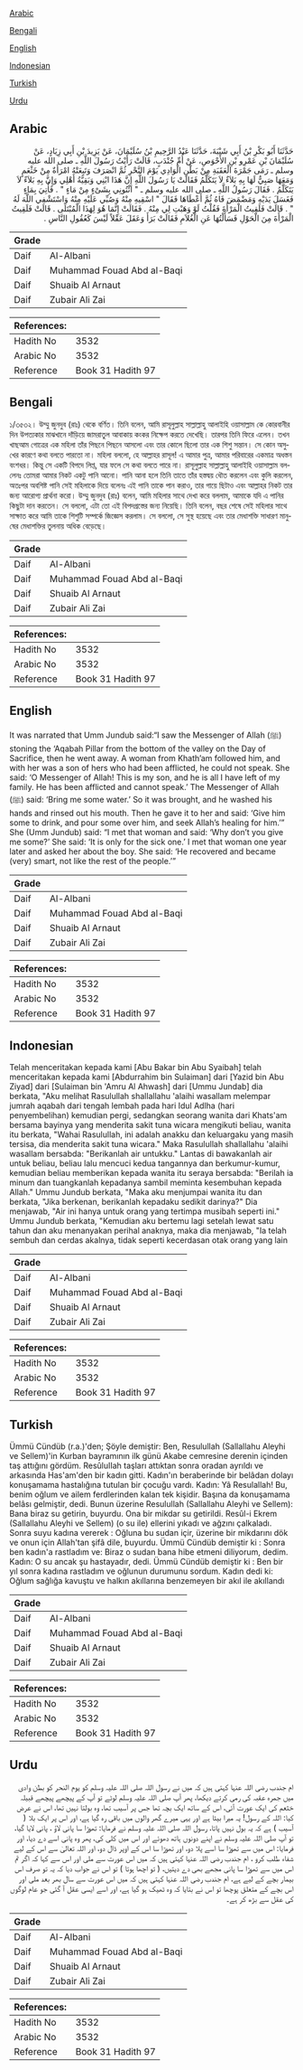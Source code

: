 [Arabic](#arabic)

[Bengali](#bengali)

[English](#english)

[Indonesian](#indonesian)

[Turkish](#turkish)

[Urdu](#urdu)

## Arabic


<div dir="rtl" lang="ar" style={{fontSize:'larger',backgroundColor:'#f8f9fa',padding:20}}>
حَدَّثَنَا أَبُو بَكْرِ بْنُ أَبِي شَيْبَةَ، حَدَّثَنَا عَبْدُ الرَّحِيمِ بْنُ سُلَيْمَانَ، عَنْ يَزِيدَ بْنِ أَبِي زِيَادٍ، عَنْ سُلَيْمَانَ بْنِ عَمْرِو بْنِ الأَحْوَصِ، عَنْ أُمِّ جُنْدَبٍ، قَالَتْ رَأَيْتُ رَسُولَ اللَّهِ ـ صلى الله عليه وسلم ـ رَمَى جَمْرَةَ الْعَقَبَةِ مِنْ بَطْنِ الْوَادِي يَوْمَ النَّحْرِ ثُمَّ انْصَرَفَ وَتَبِعَتْهُ امْرَأَةٌ مِنْ خَثْعَمٍ وَمَعَهَا صَبِيٌّ لَهَا بِهِ بَلاَءٌ لاَ يَتَكَلَّمُ فَقَالَتْ يَا رَسُولَ اللَّهِ إِنَّ هَذَا ابْنِي وَبَقِيَّةُ أَهْلِي وَإِنَّ بِهِ بَلاَءً لاَ يَتَكَلَّمُ ‏.‏ فَقَالَ رَسُولُ اللَّهِ ـ صلى الله عليه وسلم ـ ‏"‏ ائْتُونِي بِشَىْءٍ مِنْ مَاءٍ ‏"‏ ‏.‏ فَأُتِيَ بِمَاءٍ فَغَسَلَ يَدَيْهِ وَمَضْمَضَ فَاهُ ثُمَّ أَعْطَاهَا فَقَالَ ‏"‏ اسْقِيهِ مِنْهُ وَصُبِّي عَلَيْهِ مِنْهُ وَاسْتَشْفِي اللَّهَ لَهُ ‏"‏ ‏.‏ قَالَتْ فَلَقِيتُ الْمَرْأَةَ فَقُلْتُ لَوْ وَهَبْتِ لِي مِنْهُ ‏.‏ فَقَالَتْ إِنَّمَا هُوَ لِهَذَا الْمُبْتَلَى ‏.‏ قَالَتْ فَلَقِيتُ الْمَرْأَةَ مِنَ الْحَوْلِ فَسَأَلْتُهَا عَنِ الْغُلاَمِ فَقَالَتْ بَرَأَ وَعَقَلَ عَقْلاً لَيْسَ كَعُقُولِ النَّاسِ ‏.‏
</div>
<div style={{backgroundColor:'#f8f9fa',padding:20, marginBottom: 10}}><table> <thead> <tr> <th>Grade</th> <th></th> </tr> </thead> <tbody> <tr><td>Daif</td><td>Al-Albani</td></tr><tr><td>Daif</td><td>Muhammad Fouad Abd al-Baqi</td></tr><tr><td>Daif</td><td>Shuaib Al Arnaut</td></tr><tr><td>Daif</td><td>Zubair Ali Zai</td></tr></tbody></table><table> <thead> <tr> <th>References:</th> <th></th> </tr> </thead> <tbody><tr><td>Hadith No</td><td>3532</td></tr><tr><td>Arabic No</td><td>3532</td></tr><tr><td>Reference</td><td>Book 31 Hadith 97</td></tr></tbody></table></div>

## Bengali


<div dir="ltr" lang="bn" style={{fontSize:'larger',backgroundColor:'#f8f9fa',padding:20}}>
১/৩৫৩২। উম্মু জুনদুব (রাঃ) থেকে বর্ণিত। তিনি বলেন, আমি রাসূলুল্লাহ সাল্লাল্লাহু আলাইহি ওয়াসাল্লাম কে কোরবানীর দিন উপত্যকার মাঝখানে দাঁড়িয়ে জামরাতুল আবাকায় কংকর নিক্ষেপ করতে দেখেছি। তারপর তিনি ফিরে এলেন। তখন খাছআম গোত্রের এক মহিলা তাঁর পিছনে পিছনে আসলো এবং তার কোলে ছিলো তার এক শিশু সন্তান। সে কোন অসুখের কারণে কথা বলতে পারতো না। মহিলা বললো, হে আল্লাহর রাসূল! এ আমার পুত্র, আমার পরিবারের একমাত্র অধস্তন বংশধর। কিন্তু সে একটি বিপদে লিপ্ত, যার ফলে সে কথা বলতে পারে না। রাসূলুল্লাহ সাল্লাল্লাহু আলাইহি ওয়াসাল্লাম বললেনঃ তোমরা আমার নিকট একটু পানি আনো। পানি আনা হলে তিনি তাতে তাঁর হস্তদ্বয় ধৌত করলেন এবং কুলি করলেন, অতঃপর অবশিষ্ট পানি সেই মহিলাকে দিয়ে বলেনঃ এই পানি তাকে পান করাও, তার গায়ে ছিটাও এবং আল্লাহর নিকট তার জন্য আরোগ্য প্রার্থনা করো। উম্মু জুনদুব (রাঃ) বলেন, আমি মহিলার সাথে দেখা করে বললাম, আমাকে যদি এ পানির কিছুটা দান করতেন। সে বললো, এটা তো এই বিপদগ্রস্তের জন্য নিয়েছি। তিনি বলেন, বছর শেষে সেই মহিলার সাথে সাক্ষাত করে আমি তাকে শিশুটি সম্পর্কে জিজ্ঞেস করলাম। সে বললো, সে সুস্থ হয়েছে এবং তার মেধাশক্তি সাধারণ মানুষের মেধাশক্তির তুলনায় অধিক বেড়েছে।
</div>
<div style={{backgroundColor:'#f8f9fa',padding:20, marginBottom: 10}}><table> <thead> <tr> <th>Grade</th> <th></th> </tr> </thead> <tbody> <tr><td>Daif</td><td>Al-Albani</td></tr><tr><td>Daif</td><td>Muhammad Fouad Abd al-Baqi</td></tr><tr><td>Daif</td><td>Shuaib Al Arnaut</td></tr><tr><td>Daif</td><td>Zubair Ali Zai</td></tr></tbody></table><table> <thead> <tr> <th>References:</th> <th></th> </tr> </thead> <tbody><tr><td>Hadith No</td><td>3532</td></tr><tr><td>Arabic No</td><td>3532</td></tr><tr><td>Reference</td><td>Book 31 Hadith 97</td></tr></tbody></table></div>

## English


<div dir="ltr" lang="en" style={{fontSize:'larger',backgroundColor:'#f8f9fa',padding:20}}>
It was narrated that Umm Jundub said:“I saw the Messenger of Allah (ﷺ) stoning the ‘Aqabah Pillar from the bottom of the valley on the Day of Sacrifice, then he went away. A woman from Khath’am followed him, and with her was a son of hers who had been afflicted, he could not speak. She said: ‘O Messenger of Allah! This is my son, and he is all I have left of my family. He has been afflicted and cannot speak.’ The Messenger of Allah (ﷺ) said: ‘Bring me some water.’ So it was brought, and he washed his hands and rinsed out his mouth. Then he gave it to her and said: ‘Give him some to drink, and pour some over him, and seek Allah’s healing for him.’” She (Umm Jundub) said: “I met that woman and said: ‘Why don’t you give me some?’ She said: ‘It is only for the sick one.’ I met that woman one year later and asked her about the boy. She said: ‘He recovered and became (very) smart, not like the rest of the people.’”
</div>
<div style={{backgroundColor:'#f8f9fa',padding:20, marginBottom: 10}}><table> <thead> <tr> <th>Grade</th> <th></th> </tr> </thead> <tbody> <tr><td>Daif</td><td>Al-Albani</td></tr><tr><td>Daif</td><td>Muhammad Fouad Abd al-Baqi</td></tr><tr><td>Daif</td><td>Shuaib Al Arnaut</td></tr><tr><td>Daif</td><td>Zubair Ali Zai</td></tr></tbody></table><table> <thead> <tr> <th>References:</th> <th></th> </tr> </thead> <tbody><tr><td>Hadith No</td><td>3532</td></tr><tr><td>Arabic No</td><td>3532</td></tr><tr><td>Reference</td><td>Book 31 Hadith 97</td></tr></tbody></table></div>

## Indonesian


<div dir="ltr" lang="id" style={{fontSize:'larger',backgroundColor:'#f8f9fa',padding:20}}>
Telah menceritakan kepada kami [Abu Bakar bin Abu Syaibah] telah menceritakan kepada kami [Abdurrahim bin Sulaiman] dari [Yazid bin Abu Ziyad] dari [Sulaiman bin 'Amru Al Ahwash] dari [Ummu Jundab] dia berkata, "Aku melihat Rasulullah shallallahu 'alaihi wasallam melempar jumrah aqabah dari tengah lembah pada hari Idul Adlha (hari penyembelihan) kemudian pergi, sedangkan seorang wanita dari Khats'am bersama bayinya yang menderita sakit tuna wicara mengikuti beliau, wanita itu berkata, "Wahai Rasulullah, ini adalah anakku dan keluargaku yang masih tersisa, dia menderita sakit tuna wicara." Maka Rasulullah shallallahu 'alaihi wasallam bersabda: "Berikanlah air untukku." Lantas di bawakanlah air untuk beliau, beliau lalu mencuci kedua tangannya dan berkumur-kumur, kemudian beliau memberikan kepada wanita itu seraya bersabda: "Berilah ia minum dan tuangkanlah kepadanya sambil meminta kesembuhan kepada Allah." Ummu Jundub berkata, "Maka aku menjumpai wanita itu dan berkata, "Jika berkenan, berikanlah kepadaku sedikit darinya?" Dia menjawab, "Air ini hanya untuk orang yang tertimpa musibah seperti ini." Ummu Jundub berkata, "Kemudian aku bertemu lagi setelah lewat satu tahun dan aku menanyakan perihal anaknya, maka dia menjawab, "Ia telah sembuh dan cerdas akalnya, tidak seperti kecerdasan otak orang yang lain
</div>
<div style={{backgroundColor:'#f8f9fa',padding:20, marginBottom: 10}}><table> <thead> <tr> <th>Grade</th> <th></th> </tr> </thead> <tbody> <tr><td>Daif</td><td>Al-Albani</td></tr><tr><td>Daif</td><td>Muhammad Fouad Abd al-Baqi</td></tr><tr><td>Daif</td><td>Shuaib Al Arnaut</td></tr><tr><td>Daif</td><td>Zubair Ali Zai</td></tr></tbody></table><table> <thead> <tr> <th>References:</th> <th></th> </tr> </thead> <tbody><tr><td>Hadith No</td><td>3532</td></tr><tr><td>Arabic No</td><td>3532</td></tr><tr><td>Reference</td><td>Book 31 Hadith 97</td></tr></tbody></table></div>

## Turkish


<div dir="ltr" lang="tr" style={{fontSize:'larger',backgroundColor:'#f8f9fa',padding:20}}>
Ümmü Cündüb (r.a.)'den; Şöyle demiştir: Ben, Resulullah (Sallallahu Aleyhi ve Sellem)'in Kurban bayramının ilk günü Akabe cemresine derenin içinden taş attığını gördüm. ResûluIIah taşları attıktan sonra oradan ayrıldı ve arkasında Has'am'den bir kadın gitti. Kadın'ın beraberinde bir belâdan dolayı konuşamama hastalığına tutulan bir çocuğu vardı. Kadın: Yâ Resulallah! Bu, benim oğlum ve ailem ferdlerinden kalan tek kişidir. Başına da konuşamama belâsı gelmiştir, dedi. Bunun üzerine Resulullah (Sallallahu Aleyhi ve Sellem): Bana biraz su getirin, buyurdu. Ona bir mikdar su getirildi. Resûl-i Ekrem (Sallallahu Aleyhi ve Sellem) (o su ile) ellerini yıkadı ve ağzını çalkaladı. Sonra suyu kadına vererek : Oğluna bu sudan içir, üzerine bir mikdarını dök ve onun için Allah'tan şifâ dile, buyurdu. Ümmü Cündüb demiştir ki : Sonra ben kadın'a rastladım ve: Biraz o sudan bana hibe etmeni diliyorum, dedim. Kadın: O su ancak şu hastayadır, dedi. Ümmü Cündüb demiştir ki : Ben bir yıl sonra kadına rastladım ve oğlunun durumunu sordum. Kadın dedi ki: Oğlum sağlığa kavuştu ve halkın akıllarına benzemeyen bir akıl ile akıllandı
</div>
<div style={{backgroundColor:'#f8f9fa',padding:20, marginBottom: 10}}><table> <thead> <tr> <th>Grade</th> <th></th> </tr> </thead> <tbody> <tr><td>Daif</td><td>Al-Albani</td></tr><tr><td>Daif</td><td>Muhammad Fouad Abd al-Baqi</td></tr><tr><td>Daif</td><td>Shuaib Al Arnaut</td></tr><tr><td>Daif</td><td>Zubair Ali Zai</td></tr></tbody></table><table> <thead> <tr> <th>References:</th> <th></th> </tr> </thead> <tbody><tr><td>Hadith No</td><td>3532</td></tr><tr><td>Arabic No</td><td>3532</td></tr><tr><td>Reference</td><td>Book 31 Hadith 97</td></tr></tbody></table></div>

## Urdu


<div dir="rtl" lang="ur" style={{fontSize:'larger',backgroundColor:'#f8f9fa',padding:20}}>
ام جندب رضی اللہ عنہا کہتی ہیں کہ میں نے رسول اللہ صلی اللہ علیہ وسلم کو یوم النحر کو بطن وادی میں جمرہ عقبہ کی رمی کرتے دیکھا، پھر آپ صلی اللہ علیہ وسلم لوٹے تو آپ کے پیچھے پیچھے قبیلہ خثعم کی ایک عورت آئی، اس کے ساتھ ایک بچہ تھا جس پر آسیب تھا، وہ بولتا نہیں تھا، اس نے عرض کیا: اللہ کے رسول! یہ میرا بیٹا ہے اور یہی میرے گھر والوں میں باقی رہ گیا ہے، اور اس پر ایک بلا ( آسیب ) ہے کہ یہ بول نہیں پاتا، رسول اللہ صلی اللہ علیہ وسلم نے فرمایا: تھوڑا سا پانی لاؤ ، پانی لایا گیا، تو آپ صلی اللہ علیہ وسلم نے اپنے دونوں ہاتھ دھوئے اور اس میں کلی کی، پھر وہ پانی اسے دے دیا، اور فرمایا: اس میں سے تھوڑا سا اسے پلا دو، اور تھوڑا سا اس کے اوپر ڈال دو، اور اللہ تعالیٰ سے اس کے لیے شفاء طلب کرو ، ام جندب رضی اللہ عنہا کہتی ہیں کہ میں اس عورت سے ملی اور اس سے کہا کہ اگر تم اس میں سے تھوڑا سا پانی مجھے بھی دے دیتیں، ( تو اچھا ہوتا ) تو اس نے جواب دیا کہ یہ تو صرف اس بیمار بچے کے لیے ہے، ام جندب رضی اللہ عنہا کہتی ہیں کہ میں اس عورت سے سال بھر بعد ملی اور اس بچے کے متعلق پوچھا تو اس نے بتایا کہ وہ ٹھیک ہو گیا ہے، اور اسے ایسی عقل آ گئی جو عام لوگوں کی عقل سے بڑھ کر ہے۔
</div>
<div style={{backgroundColor:'#f8f9fa',padding:20, marginBottom: 10}}><table> <thead> <tr> <th>Grade</th> <th></th> </tr> </thead> <tbody> <tr><td>Daif</td><td>Al-Albani</td></tr><tr><td>Daif</td><td>Muhammad Fouad Abd al-Baqi</td></tr><tr><td>Daif</td><td>Shuaib Al Arnaut</td></tr><tr><td>Daif</td><td>Zubair Ali Zai</td></tr></tbody></table><table> <thead> <tr> <th>References:</th> <th></th> </tr> </thead> <tbody><tr><td>Hadith No</td><td>3532</td></tr><tr><td>Arabic No</td><td>3532</td></tr><tr><td>Reference</td><td>Book 31 Hadith 97</td></tr></tbody></table></div>